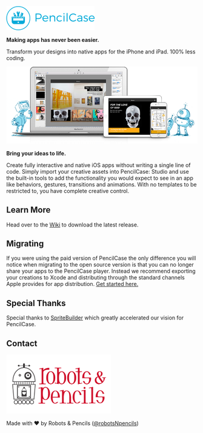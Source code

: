 <img src="/Assets/logo@2x.png" width="233" alt="PencilCase" />

**Making apps has never been easier.**

Transform your designs into native apps for the iPhone and iPad. 100% less coding.

<img src="/Assets/header.png"/>

**Bring your ideas to life.**

Create fully interactive and native iOS apps without writing a single line of code. Simply import your creative assets into PencilCase: Studio and use the built-in tools to add the functionality you would expect to see in an app like behaviors, gestures, transitions and animations. With no templates to be restricted to, you have complete creative control.

## Learn More

Head over to the [Wiki](https://github.com/RobotsAndPencils/pencilcase/wiki) to download the latest release.

## Migrating

If you were using the paid version of PencilCase the only difference you will notice when migrating to the open source version is that you can no longer share your apps to the PencilCase player. Instead we recommend exporting your creations to Xcode and distributing through the standard channels Apple provides for app distribution. [Get started here.](https://developer.apple.com)

## Special Thanks

Special thanks to [SpriteBuilder](https://github.com/spritebuilder/SpriteBuilder) which greatly accelerated our vision for PencilCase.

## Contact

<a href="https://www.robotsandpencils.com"><img src="/Assets/RandPLogo.png" width="276" alt="Robots & Pencils Logo" /></a>

Made with ❤  by Robots & Pencils ([@robotsNpencils](https://twitter.com/robotsNpencils))